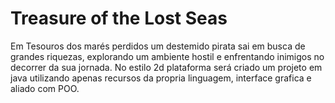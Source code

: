 # Treasure of the Lost Seas

Em Tesouros dos marés perdidos um destemido pirata sai em busca de grandes riquezas, explorando um ambiente hostil e enfrentando inimigos no decorrer da sua jornada.
No estilo 2d plataforma será criado um projeto em java utilizando apenas recursos da propria linguagem, interface grafica e aliado com POO.
